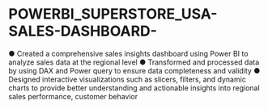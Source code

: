 # POWERBI_SUPERSTORE_USA-SALES-DASHBOARD-
●	Created a comprehensive sales insights dashboard using Power BI to analyze sales data at the regional level
●	Transformed and processed  data by using DAX and Power query to ensure data completeness and validity
●	Designed interactive visualizations such as slicers, filters, and dynamic charts to provide better understanding and actionable insights into regional sales performance, customer behavior 

